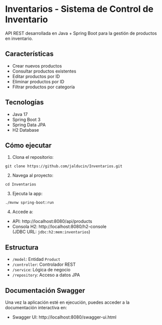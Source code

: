 
# Inventarios - Sistema de Control de Inventario

API REST desarrollada en Java + Spring Boot para la gestión de productos en inventario.

## Características
- Crear nuevos productos
- Consultar productos existentes
- Editar productos por ID
- Eliminar productos por ID
- Filtrar productos por categoría

## Tecnologías
- Java 17
- Spring Boot 3
- Spring Data JPA
- H2 Database

## Cómo ejecutar

1. Clona el repositorio:
```
git clone https://github.com/jalducin/Inventarios.git
```

2. Navega al proyecto:
```
cd Inventarios
```

3. Ejecuta la app:
```
./mvnw spring-boot:run
```

4. Accede a:
- API: http://localhost:8080/api/products
- Consola H2: http://localhost:8080/h2-console  
  (JDBC URL: `jdbc:h2:mem:inventarios`)

## Estructura

- `/model`: Entidad `Product`
- `/controller`: Controlador REST
- `/service`: Lógica de negocio
- `/repository`: Acceso a datos JPA


## Documentación Swagger

Una vez la aplicación esté en ejecución, puedes acceder a la documentación interactiva en:

- Swagger UI: http://localhost:8080/swagger-ui.html

